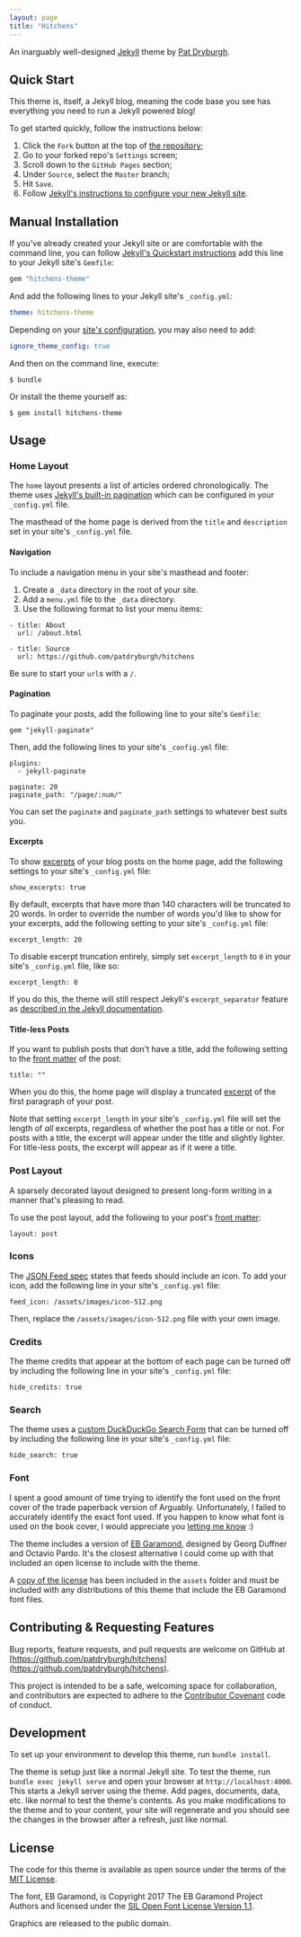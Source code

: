 ```yaml
---
layout: page
title: "Hitchens"
---
```


An inarguably well-designed [Jekyll](http://jekyllrb.com) theme by [Pat Dryburgh](https://patdryburgh.com).


## Quick Start

This theme is, itself, a Jekyll blog, meaning the code base you see has everything you need to run a Jekyll powered blog!

To get started quickly, follow the instructions below:

1. Click the `Fork` button at the top of [the repository](https://github.com/patdryburgh/hitchens/);
2. Go to your forked repo's `Settings` screen;
3. Scroll down to the `GitHub Pages` section;
4. Under `Source`, select the `Master` branch;
5. Hit `Save`.
6. Follow [Jekyll's instructions to configure your new Jekyll site](https://jekyllrb.com/docs/configuration/).

## Manual Installation

If you've already created your Jekyll site or are comfortable with the command line, you can follow [Jekyll's Quickstart instructions](https://jekyllrb.com/docs/) add this line to your Jekyll site's `Gemfile`:

```ruby
gem "hitchens-theme"
```

And add the following lines to your Jekyll site's `_config.yml`:

```yaml
theme: hitchens-theme
```

Depending on your [site's configuration](https://jekyllrb.com/docs/configuration/options/), you may also need to add:

```yaml
ignore_theme_config: true
```

And then on the command line, execute:

    $ bundle

Or install the theme yourself as:

    $ gem install hitchens-theme

## Usage

### Home Layout

The `home` layout presents a list of articles ordered chronologically. The theme uses [Jekyll's built-in pagination](https://jekyllrb.com/docs/pagination/#enable-pagination) which can be configured in your `_config.yml` file.

The masthead of the home page is derived from the `title` and `description` set in your site's `_config.yml` file.

#### Navigation

To include a navigation menu in your site's masthead and footer:

1. Create a `_data` directory in the root of your site.
2. Add a `menu.yml` file to the `_data` directory.
3. Use the following format to list your menu items:

```
- title: About
  url: /about.html

- title: Source
  url: https://github.com/patdryburgh/hitchens
```

Be sure to start your `url`s with a `/`.

#### Pagination

To paginate your posts, add the following line to your site's `Gemfile`:

```
gem "jekyll-paginate"
```

Then, add the following lines to your site's `_config.yml` file:

```
plugins:
  - jekyll-paginate

paginate: 20
paginate_path: "/page/:num/"
```

You can set the `paginate` and `paginate_path` settings to whatever best suits you.

#### Excerpts

To show [excerpts](https://jekyllrb.com/docs/posts/#post-excerpts) of your blog posts on the home page, add the following settings to your site's `_config.yml` file:

```
show_excerpts: true
```

By default, excerpts that have more than 140 characters will be truncated to 20 words. In order to override the number of words you'd like to show for your excerpts, add the following setting to your site's `_config.yml` file:

```
excerpt_length: 20
```

To disable excerpt truncation entirely, simply set `excerpt_length` to `0` in your site's `_config.yml` file, like so:

```
excerpt_length: 0
```

If you do this, the theme will still respect Jekyll's `excerpt_separator` feature as [described in the Jekyll documentation](https://jekyllrb.com/docs/posts/#post-excerpts).


#### Title-less Posts

If you want to publish posts that don't have a title, add the following setting to the [front matter](https://jekyllrb.com/docs/frontmatter/) of the post:

```
title: ""
```

When you do this, the home page will display a truncated [excerpt](https://jekyllrb.com/docs/posts/#post-excerpts) of the first paragraph of your post.

Note that setting `excerpt_length` in your site's `_config.yml` file will set the length of _all_ excerpts, regardless of whether the post has a title or not. For posts with a title, the excerpt will appear under the title and slightly lighter. For title-less posts, the excerpt will appear as if it were a title.

### Post Layout

A sparsely decorated layout designed to present long-form writing in a manner that's pleasing to read.

To use the post layout, add the following to your post's [front matter](https://jekyllrb.com/docs/frontmatter/):

```
layout: post
```

### Icons

The [JSON Feed spec](https://jsonfeed.org/version/1) states that feeds should include an icon. To add your icon, add the following line in your site's `_config.yml` file:

```
feed_icon: /assets/images/icon-512.png
```

Then, replace the `/assets/images/icon-512.png` file with your own image.

### Credits

The theme credits that appear at the bottom of each page can be turned off by including the following line in your site's `_config.yml` file:

```
hide_credits: true
```

### Search

The theme uses a [custom DuckDuckGo Search Form](https://ddg.patdryburgh.com) that can be turned off by including the following line in your site's `_config.yml` file: 

```
hide_search: true
```

### Font

I spent a good amount of time trying to identify the font used on the front cover of the trade paperback version of Arguably. Unfortunately, I failed to accurately identify the exact font used. If you happen to know what font is used on the book cover, I would appreciate you [letting me know](mailto:hello@patdryburgh.com) :)

The theme includes a version of [EB Garamond](https://fonts.google.com/specimen/EB+Garamond), designed by Georg Duffner and Octavio Pardo. It's the closest alternative I could come up with that included an open license to include with the theme.

A [copy of the license](https://github.com/patdryburgh/hitchens/blob/master/assets/fonts/OFL.txt) has been included in the `assets` folder and must be included with any distributions of this theme that include the EB Garamond font files.

## Contributing & Requesting Features

Bug reports, feature requests, and pull requests are welcome on GitHub at [https://github.com/patdryburgh/hitchens](https://github.com/patdryburgh/hitchens).

This project is intended to be a safe, welcoming space for collaboration, and contributors are expected to adhere to the [Contributor Covenant](http://contributor-covenant.org) code of conduct.

## Development

To set up your environment to develop this theme, run `bundle install`.

The theme is setup just like a normal Jekyll site. To test the theme, run `bundle exec jekyll serve` and open your browser at `http://localhost:4000`. This starts a Jekyll server using the theme. Add pages, documents, data, etc. like normal to test the theme's contents. As you make modifications to the theme and to your content, your site will regenerate and you should see the changes in the browser after a refresh, just like normal.

## License

The code for this theme is available as open source under the terms of the [MIT License](https://opensource.org/licenses/MIT).

The font, EB Garamond, is Copyright 2017 The EB Garamond Project Authors and licensed under the [SIL Open Font License Version 1.1](https://github.com/patdryburgh/hitchens/blob/master/assets/fonts/OFL.txt).

Graphics are released to the public domain.
